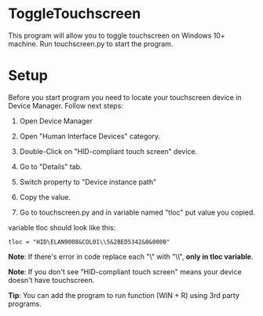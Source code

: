 # ToggleTouchscreen
This program will allow you to toggle touchscreen on Windows 10+ machine. Run touchscreen.py to start the program.

# Setup
Before you start program you need to locate your touchscreen device in Device Manager. Follow next steps:

1. Open Device Manager

2. Open "Human Interface Devices" category.

3. Double-Click on "HID-compliant touch screen" device.

4. Go to "Details" tab.

5. Switch property to "Device instance path"

6. Copy the value.

7. Go to touchscreen.py and in variable named "tloc" put value you copied.

variable tloc should look like this: 
```
tloc = "HID\ELAN9008&COL01\\5&2BED5342&0&0000"
```

**Note**: If there's error in code replace each "\\" with "\\\\", **only in tloc variable**.

**Note**: If you don't see "HID-compliant touch screen" means your device doesn't have touchscreen.

**Tip**: You can add the program to run function (WIN + R) using 3rd party programs.
